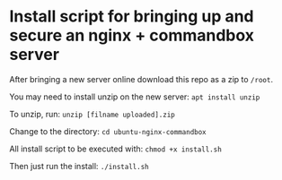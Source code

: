 # Install script for bringing up and secure an nginx + commandbox server

After bringing a new server online download this repo as a zip to `/root`.

You may need to install unzip on the new server: `apt install unzip`

To unzip, run: `unzip [filname uploaded].zip`

Change to the directory: `cd ubuntu-nginx-commandbox`

All install script to be executed with: `chmod +x install.sh`

Then just run the install: `./install.sh`